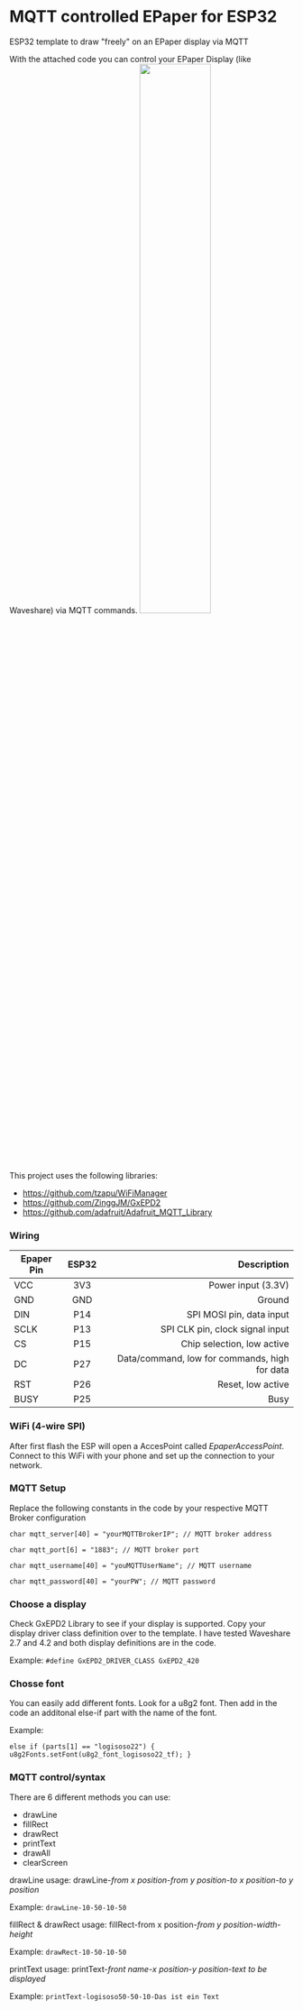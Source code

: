 # MQTT controlled EPaper for ESP32
ESP32 template to draw "freely" on an EPaper display via MQTT

With the attached code you can control your EPaper Display (like Waveshare) via MQTT commands.
<img src="https://github.com/cuci90/epaper_mqtt_esp32/assets/13102651/0e08b345-13f3-4f93-a6ed-325068a2d73e" width=50%>

This project uses the following libraries:
- https://github.com/tzapu/WiFiManager
- https://github.com/ZinggJM/GxEPD2
- https://github.com/adafruit/Adafruit_MQTT_Library

### Wiring

| Epaper Pin        | ESP32           | Description  |
| ------------- |:-------------:| -----:|
| VCC   |  3V3 | Power input (3.3V)|
| GND   | GND       |   Ground |
| DIN   | P14       | SPI MOSI pin, data input |
| SCLK  | P13      | SPI CLK pin, clock signal input |
| CS    |  P15       | Chip selection, low active |
| DC    |  P27        | Data/command, low for commands, high for data |
| RST   |  P26        | Reset, low active |
| BUSY  |  P25        | Busy |

### WiFi (4-wire SPI)
After first flash the ESP will open a AccesPoint called *EpaperAccessPoint*. Connect to this WiFi with your phone and set up the connection to your network.

### MQTT Setup
Replace the following constants in the code by your respective MQTT Broker configuration

`char mqtt_server[40] = "yourMQTTBrokerIP"; // MQTT broker address`

`char mqtt_port[6] = "1883"; // MQTT broker port`

`char mqtt_username[40] = "youMQTTUserName"; // MQTT username`

`char mqtt_password[40] = "yourPW"; // MQTT password`


### Choose a display
Check GxEPD2 Library to see if your display is supported. Copy your display driver class definition over to the template.
I have tested Waveshare 2.7 and 4.2 and both display definitions are in the code.

Example: `#define GxEPD2_DRIVER_CLASS GxEPD2_420`

### Chosse font
You can easily add different fonts. Look for a u8g2 font.
Then add in the code an additonal else-if part with the name of the font.

Example:

`else if (parts[1] == "logisoso22") {
        u8g2Fonts.setFont(u8g2_font_logisoso22_tf);
      }`



### MQTT control/syntax
There are 6 different methods you can use:
- drawLine
- fillRect
- drawRect
- printText
- drawAll
- clearScreen

drawLine usage:
drawLine-*from x position*-*from y position*-*to x position*-*to y position*

Example: `drawLine-10-50-10-50`

fillRect & drawRect usage:
fillRect-from x position-*from y position*-*width*-*height*

Example: `drawRect-10-50-10-50`

printText usage:
printText-*front name*-*x position*-*y position*-*text to be displayed*

Example: `printText-logisoso50-50-10-Das ist ein Text`


